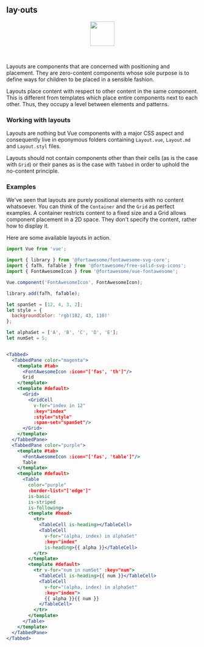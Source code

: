 ## lay·outs

<center>
<img
  src="https://raw.githubusercontent.com/creativecommons/cc-vocabulary/master/src/assets/icons/ds_nomenclature/layout.svg?sanitize=true"
  width="64px"/>
</center>

&nbsp;

Layouts are components that are concerned with positioning and placement. They
are zero-content components whose sole purpose is to define ways for children
to be placed in a sensible fashion.

Layouts place content with respect to other content in the same component. This
is different from templates which place entire components next to each other. 
Thus, they occupy a level between elements and patterns.


### Working with layouts

Layouts are nothing but Vue components with a major CSS aspect and consequently
live in eponymous folders containing `Layout.vue`, `Layout.md` and `Layout.styl` 
files.

Layouts should not contain components other than their cells (as is the case with
`Grid`) or their panes as is the case with `Tabbed` in order to uphold the 
no-content principle.


### Examples

We've seen that layouts are purely positional elements with no content 
whatsoever. You can think of the `Container` and the `Grid` as perfect examples.
A container restricts content to a fixed size and a Grid allows component 
placement in a 2D space. They don't specify the content, rather how to display 
it.

Here are some available layouts in action.

```jsx
import Vue from 'vue';

import { library } from '@fortawesome/fontawesome-svg-core';
import { faTh, faTable } from '@fortawesome/free-solid-svg-icons';
import { FontAwesomeIcon } from '@fortawesome/vue-fontawesome';

Vue.component('FontAwesomeIcon', FontAwesomeIcon);

library.add(faTh, faTable);

let spanSet = [12, 4, 3, 2];
let style = {
  backgroundColor: 'rgb(182, 43, 110)'
};

let alphaSet = ['A', 'B', 'C', 'D', 'E'];
let numSet = 5;


<Tabbed>
  <TabbedPane color="magenta">
    <template #tab>
      <FontAwesomeIcon :icon="['fas', 'th']"/>
      Grid
    </template>
    <template #default>
      <Grid>
        <GridCell
          v-for="index in 12"
          :key="index"
          :style="style"
          :span-set="spanSet"/>
      </Grid>
    </template>
  </TabbedPane>
  <TabbedPane color="purple">
    <template #tab>
      <FontAwesomeIcon :icon="['fas', 'table']"/>
      Table
    </template>
    <template #default>
      <Table
        color="purple"
        :border-list="['edge']"
        is-basic
        is-striped
        is-following>
        <template #head>
          <tr>
            <TableCell is-heading></TableCell>
            <TableCell
              v-for="(alpha, index) in alphaSet"
              :key="index"
              is-heading>{{ alpha }}</TableCell>
          </tr>
        </template>
        <template #default>
          <tr v-for="num in numSet" :key="num">
            <TableCell is-heading>{{ num }}</TableCell>
            <TableCell
              v-for="(alpha, index) in alphaSet"
              :key="index">
              {{ alpha }}{{ num }}
            </TableCell>
          </tr>
        </template>
      </Table>
    </template>
  </TabbedPane>
</Tabbed>
```
